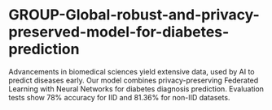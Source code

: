 # GROUP-Global-robust-and-privacy-preserved-model-for-diabetes-prediction

Advancements in biomedical sciences yield extensive data, used by AI to predict diseases early. Our model combines privacy-preserving Federated Learning with Neural Networks for diabetes diagnosis prediction. Evaluation tests show 78% accuracy for IID and 81.36% for non-IID datasets.
